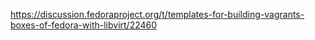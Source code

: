 https://discussion.fedoraproject.org/t/templates-for-building-vagrants-boxes-of-fedora-with-libvirt/22460
